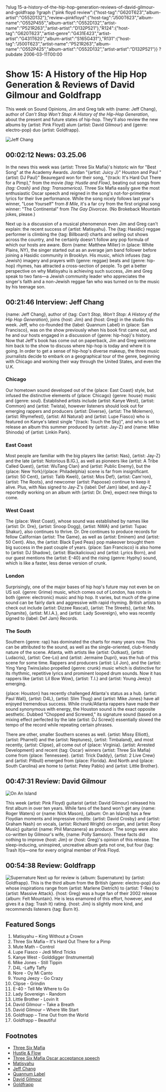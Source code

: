 ?slug 15-a-history-of-the-hip-hop-generation-reviews-of-david-gilmour-and-goldfrapp
?graph {"pink floyd review":{"host-tag":"G620T623","album-artist":"O552D132"},"review~pinkfloyd":{"host-tag":"J500T623","album-name":"O552P455","album-artist":"O552D132","artist-name":"P521R263","artist-artist":"D132P521"},"R124":{"host-tag":"G620T623","artist-genre":"G431E423","artist-artist":"G431T620","album-artist":"S165G431"},"R131":{"host-tag":"J500T623","artist-name":"P521R263","album-name":"O552P425","album-artist":"O552D132","artist-artist":"D132P521"}}
?pubdate 2006-03-11T00:00
# Show 15: A History of the Hip Hop Generation & Reviews of David Gilmour and Goldfrapp
This week on Sound Opinions, Jim and Greg talk with {name: Jeff Chang}, author of *Can't Stop Won't Stop: A History of the Hip-Hop Generation*, about the present and future states of hip-hop. They'll also review the new albums by {artist: Pink Floyd} alum {artist: David Gilmour} and {genre: electro-pop} duo {artist: Goldfrapp}.

![Jeff Chang](http://static.soundopinions.org/images/2006/jeffchang.jpg)


## 00:02:12 News: 03.25.06
In the news this week was {artist: Three Six Mafia}'s historic win for  "Best Song"  at the Academy Awards. Jordan "{artist: Juicy J}" Houston and Paul "{artist: DJ Paul}" Beauregard won for their song, "{track: It's Hard Out There for a Pimp}," from the movie *{tag: Hustle and Flow}*, beating out songs from *{tag: Crash}* and *{tag: Transamerica}*. Three Six Mafia easily gave the most enthusiastic Oscar speech and reigned in the song's not-for-primetime lyrics for their live performance. While the song nicely follows last year's winner, "Lose Yourself" from *8 Mile*, it's a far cry from the first original song winner: "The Continental" from *The Gay Divorcee*. (No Brokeback Mountain jokes, please.)

Next up is a discussion of a musical phenomenon even Jim and Greg can't explain: the recent success of {artist: Matisyahu}. The {tag: Hasidic} reggae performer is climbing the {tag: Billboard} charts and selling out shows across the country, and he certainly doesn't follow any pop formula of which our hosts are aware. Born {name: Matthew Miller} in {place: White Plains, NY}, the singer started out as an average jam band follower before joining a Hasidic community in Brooklyn. His music, which infuses {tag: Jewish} imagery and prayers with {genre: reggae} beats and {genre: hip-hop} rhymes, has attracted a cross-section of people. To get a better perspective on why Matisyahu is achieving such success, Jim and Greg speak to two fans—a Jewish community leader who appreciates the singer's faith and a non-Jewish reggae fan who was turned on to the music by his teenage son.

## 00:21:46 Interview: Jeff Chang
{name: Jeff Chang}, author of {tag: *Can't Stop, Won't Stop: A History of the Hip Hop Generation*}, joins {host: Jim} and {host: Greg} in the studio this week. Jeff, who co-founded the {label: Quannum Label} in {place: San Francisco}, was on the show previously when his book first came out, and he and our hosts engaged in a discussion of {genre: hip-hop}'s history. Now that Jeff's book has come out on paperback, Jim and Greg welcome him back to the show to discuss where hip-hop is today and where it is going. In order to get a sense of hip-hop's diverse makeup, the three music journalists decide to embark on a geographical tour of the genre, beginning with Chicago and working their way through the United States, and even the U.K. 

### Chicago	
Our hometown sound developed out of the {place: East Coast} style, but infused the distinctive elements of {place: Chicago} {genre: house} music and {genre: soul}. Established artists include {artist: Kanye West}, {artist: Common} and {artist: Twista}, however listeners should look out for emerging rappers and producers {artist: Diverse}, {artist: The Molemen}, {artist: Rhymefest}, {artist: All Natural} and {artist: Lupe Fiasco} who is featured on Kanye's latest single "{track: Touch the Sky}", and who is set to release an album this summer produced by {artist: Jay-Z} and {name: Mike Shinoda} of {artist: Linkin Park}.


### East Coast 
Most people are familiar with the big players like {artist: Nas}, {artist: Jay-Z} and the late {artist: Notorious B.IG.}, as well as pioneers like {artist: A Tribe Called Quest}, {artist: WuTang Clan} and {artist: Public Enemy}, but the {place: New York}/{place: Philadelphia} scene is far from insignificant. {artist: 50 Cent}, {artist: Talib Kweli}, {artist: Mos Def}, {artist: Cam'ron}, {artist: The Roots}, and newcomer {artist: Papoose} continue to keep it alive. Plus, with Nas signed to Jay-Z's {label: Def Jam} label, and Jay-Z reportedly working on an album with {artist: Dr. Dre}, expect new things to come.


### West Coast
The {place: West Coast}, whose sound was established by names like {artist: Dr. Dre}, {artist: Snoop Dogg}, {artist: NWA} and {artist: Tupac Shakur}, also continues to thrive. Dr. Dre continues to produce records for fellow Californian {artist: The Game}, as well as {artist: Eminem} and {artist: 50 Cent}. Also, the {artist: Black Eyed Peas} pop makeover brought them big success in the past couple of years. {place: San Francisco} is also home to {artist: DJ Shadow}, {artist: Blackalicious} and {artist: Lyrics Born}, and our guest mentions the {artist: E-40} and the rising {genre: Hyphy} sound, which is like a faster, less dense version of crunk.


### London
Surprisingly, one of the major bases of hip hop's future may not even be on US soil. {genre: Grime} music, which comes out of London, has roots in both {genre: electronic} music and hip hop. It varies, but much of the grime sound can be fairly dark and aggressive with rapid rhyming. British artists to check out include {artist: Dizzee Rascal}, {artist: The Streets}, {artist: Ms. Dynamite}, {artist: M.I.A.}, and {artist: Lady Sovereign}, who was recently signed to {label: Def Jam} Records.

### The South	
Southern {genre: rap} has dominated the charts for many years now. This can be attributed to the sound, as well as the single-oriented, club-friendly nature of the scene. 
Atlanta, with artists like {artist: Outkast}, {artist: Ludacris}, {artist: Cee-Lo} and {artist: Jermaine Dupri}, was the hub of this scene for some time. Rappers and producers {artist: Lil Jon}, and the {artist: Ying Yang Twins}also propelled {genre: crunk} music which is distinctive for its rhythmic, repetitive lyrics and prominent looped drum sounds. Now it has rappers like {artist: Lil Bow Wow}, {artist: T.I.} and {artist: Young Jeezy} emerging. 

{place: Houston} has recently challenged Atlanta's status as a hub. {artist: Paul Wall}, {artist: D4L}, {artist: Slim Thug} and {artist: Mike Jones} have all enjoyed tremendous success. While crunk/Atlanta rappers have made their sound synonymous with energy, the Houston sound is the exact opposite aesthetic. Dubbed "Chopped and Screwed," its signature sound (based on a mixing effect perfected by the late {artist: DJ Screw}) essentially slowed the tempo of the record while repeating certain phrases.

There are other, smaller Southern scenes as well. {artist: Missy Elliott}, {artist: Pharrell} and the {artist: Neptunes}, {artist: Timbaland}, and most recently, {artist: Clipse}, all come out of {place: Virginia}. {artist: Arrested Development} and recent {tag: Oscar} winners {artist: Three Six Mafia} come from {place: Tennessee}. {artist: Trick Daddy}, {artist: 2 Live Crew} and {artist: Pitbull} emerged from {place: Florida}. And North and {place: South Carolina} are home to {artist: Petey Pablo} and {artist: Little Brother}.


## 00:47:31 Review: David Gilmour
![On An Island](https://upload.wikimedia.org/wikipedia/en/0/0c/David_Gilmour_On_An_Island.jpg "638538/159841423")

This week {artist: Pink Floyd} guitarist {artist: David Gilmour} released his first album in over ten years. While fans of the band won't get any {name: Roger Waters} or {name: Nick Mason}, {album: On an Island} has a few Floydian moments and impressive credits: {artist: David Crosby} and {artist: Graham Nash} on vocals, {artist: Richard Wright} on organ, and {artist: Roxy Music} guitarist {name: Phil Manzanera} as producer. The songs were also co-written by Gilmour's wife, {name: Polly Samson}. These facts did nothing to improve {host: Jim} or {host: Greg}'s opinion of this release. The sleep-inducing, uninspired, uncreative album gets not one, but four {tag: Trash It}s—one for every original member of Pink Floyd.

## 00:54:38 Review: Goldfrapp
![Supernature](http://is5.mzstatic.com/image/thumb/Music122/v4/b6/0f/5d/b60f5d5d-dbc3-f1cf-bb15-ab49c72382e4/source/600x600bb.jpg "20135455/1193716159")
Next up for review is {album: Supernature} by {artist: Goldfrapp}. This is the third album from the British {genre: electro-pop} duo whose inspirations range from {artist: Marlene Dietrich} to {artist: T-Rex} to {artist: Massive Attack}. {host: Greg} was a huge fan of their 2002 release {album: Felt Mountain}. He is less enamored of this effort, however, and gives it a {tag: Trash It} rating. {host: Jim} is slightly more kind, and recommends listeners {tag: Burn It}. 

## Featured Songs
1. Matisyahu – King Without a Crown
1. Three Six Mafia – It's Hard Out There for a Pimp
1. Mute Math – Control
1. Lupe Fiasco - Jedi Mind Tricks
1. Kanye West - Golddigger (Instrumental)
1. Mike Jones - Still Tippin
1. D4L -Laffy Taffy
1. Nore - Oy Mi Canto
1. Young Jeezy - Go Crazy
1. Clipse - Grindin
1. E-40 - Tell Me Where to Go
1. Lady Sovereign - Random
1. Little Brother - Lovin It
1. David Gilmour – Take a Breath
1. David Gilmour – Where We Start
1. Goldfrapp – Time Out from the World
1. Goldfrapp – Beautiful

## Footnotes
- [Three Six Mafia](http://www.three6-mafia.com/us/home)
- [Hustle & Flow](http://www.imdb.com/title/tt0410097/)
- [Three Six Mafia Oscar acceptance speech](https://www.youtube.com/watch?v=du_01sqzsck)
- [Matisyahu](http://akeda.matisyahuworld.com/)
- [Jeff Chang](http://www.cantstopwontstop.com/)
- [Quannum Label](http://www.quannum.com/site/)
- [David Gilmour](http://www.davidgilmour.com/)
- [Goldfrapp](http://goldfrapp.com/)
